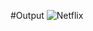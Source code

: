 #Output
![Netflix](https://github.com/aditya11phatak/Tableau-Projects/assets/168259017/1ec9dfcd-f342-4bf8-94e7-5f2e9949c85c)

